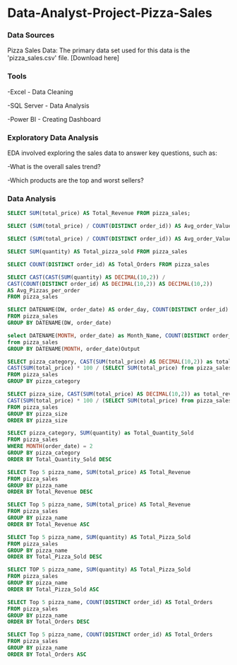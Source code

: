 # Data-Analyst-Project-Pizza-Sales

### Data Sources

Pizza Sales Data: The primary data set used for this data is the 'pizza_sales.csv' file. [Download here]

### Tools

-Excel - Data Cleaning

-SQL Server - Data Analysis

-Power BI - Creating Dashboard

### Exploratory Data Analysis 

EDA involved exploring the sales data to answer key questions, such as:

-What is the overall sales trend?

-Which products are the top and worst sellers?

### Data Analysis

``` SQL
SELECT SUM(total_price) AS Total_Revenue FROM pizza_sales;
```
```SQL
SELECT (SUM(total_price) / COUNT(DISTINCT order_id)) AS Avg_order_Value FROM pizza_sales
```
```sql
SELECT (SUM(total_price) / COUNT(DISTINCT order_id)) AS Avg_order_Value FROM pizza_sales
```

```sql
SELECT SUM(quantity) AS Total_pizza_sold FROM pizza_sales
```

```sql
SELECT COUNT(DISTINCT order_id) AS Total_Orders FROM pizza_sales
```

```sql
SELECT CAST(CAST(SUM(quantity) AS DECIMAL(10,2)) / 
CAST(COUNT(DISTINCT order_id) AS DECIMAL(10,2)) AS DECIMAL(10,2))
AS Avg_Pizzas_per_order
FROM pizza_sales
```

```sql
SELECT DATENAME(DW, order_date) AS order_day, COUNT(DISTINCT order_id) AS total_orders 
FROM pizza_sales
GROUP BY DATENAME(DW, order_date)
```

```sql
select DATENAME(MONTH, order_date) as Month_Name, COUNT(DISTINCT order_id) as Total_Orders
from pizza_sales
GROUP BY DATENAME(MONTH, order_date)Output
```



```sql
SELECT pizza_category, CAST(SUM(total_price) AS DECIMAL(10,2)) as total_revenue,
CAST(SUM(total_price) * 100 / (SELECT SUM(total_price) from pizza_sales) AS DECIMAL(10,2)) AS PCT
FROM pizza_sales
GROUP BY pizza_category
```

```sql
SELECT pizza_size, CAST(SUM(total_price) AS DECIMAL(10,2)) as total_revenue,
CAST(SUM(total_price) * 100 / (SELECT SUM(total_price) from pizza_sales) AS DECIMAL(10,2)) AS PCT
FROM pizza_sales
GROUP BY pizza_size
ORDER BY pizza_size
```


```sql
SELECT pizza_category, SUM(quantity) as Total_Quantity_Sold
FROM pizza_sales
WHERE MONTH(order_date) = 2
GROUP BY pizza_category
ORDER BY Total_Quantity_Sold DESC
```

```sql
SELECT Top 5 pizza_name, SUM(total_price) AS Total_Revenue
FROM pizza_sales
GROUP BY pizza_name
ORDER BY Total_Revenue DESC
```

```sql
SELECT Top 5 pizza_name, SUM(total_price) AS Total_Revenue
FROM pizza_sales
GROUP BY pizza_name
ORDER BY Total_Revenue ASC
```

```sql
SELECT Top 5 pizza_name, SUM(quantity) AS Total_Pizza_Sold
FROM pizza_sales
GROUP BY pizza_name
ORDER BY Total_Pizza_Sold DESC
```

```sql
SELECT TOP 5 pizza_name, SUM(quantity) AS Total_Pizza_Sold
FROM pizza_sales
GROUP BY pizza_name
ORDER BY Total_Pizza_Sold ASC
```



```sql
SELECT Top 5 pizza_name, COUNT(DISTINCT order_id) AS Total_Orders
FROM pizza_sales
GROUP BY pizza_name
ORDER BY Total_Orders DESC
```

```sql
SELECT Top 5 pizza_name, COUNT(DISTINCT order_id) AS Total_Orders
FROM pizza_sales
GROUP BY pizza_name
ORDER BY Total_Orders ASC
```


